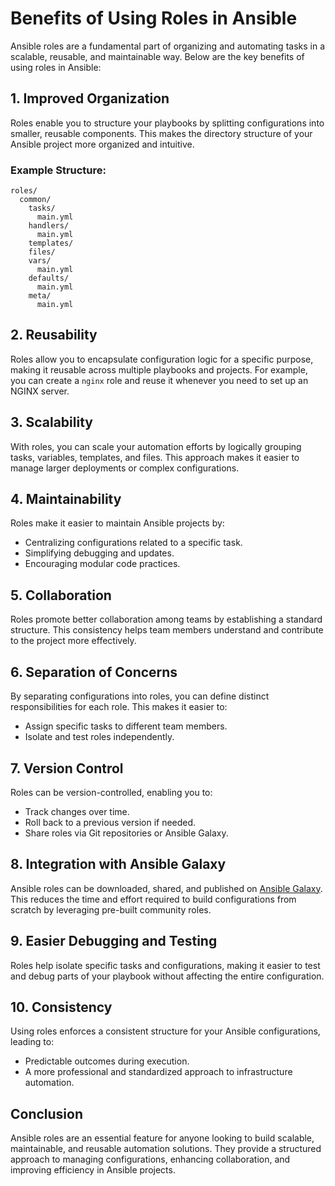 # Benefits of Using Roles in Ansible

Ansible roles are a fundamental part of organizing and automating tasks in a scalable, reusable, and maintainable way. Below are the key benefits of using roles in Ansible:

## 1. **Improved Organization**
Roles enable you to structure your playbooks by splitting configurations into smaller, reusable components. This makes the directory structure of your Ansible project more organized and intuitive.

### Example Structure:
```plaintext
roles/
  common/
    tasks/
      main.yml
    handlers/
      main.yml
    templates/
    files/
    vars/
      main.yml
    defaults/
      main.yml
    meta/
      main.yml
```

## 2. **Reusability**
Roles allow you to encapsulate configuration logic for a specific purpose, making it reusable across multiple playbooks and projects. For example, you can create a `nginx` role and reuse it whenever you need to set up an NGINX server.

## 3. **Scalability**
With roles, you can scale your automation efforts by logically grouping tasks, variables, templates, and files. This approach makes it easier to manage larger deployments or complex configurations.

## 4. **Maintainability**
Roles make it easier to maintain Ansible projects by:
- Centralizing configurations related to a specific task.
- Simplifying debugging and updates.
- Encouraging modular code practices.

## 5. **Collaboration**
Roles promote better collaboration among teams by establishing a standard structure. This consistency helps team members understand and contribute to the project more effectively.

## 6. **Separation of Concerns**
By separating configurations into roles, you can define distinct responsibilities for each role. This makes it easier to:
- Assign specific tasks to different team members.
- Isolate and test roles independently.

## 7. **Version Control**
Roles can be version-controlled, enabling you to:
- Track changes over time.
- Roll back to a previous version if needed.
- Share roles via Git repositories or Ansible Galaxy.

## 8. **Integration with Ansible Galaxy**
Ansible roles can be downloaded, shared, and published on [Ansible Galaxy](https://galaxy.ansible.com/). This reduces the time and effort required to build configurations from scratch by leveraging pre-built community roles.

## 9. **Easier Debugging and Testing**
Roles help isolate specific tasks and configurations, making it easier to test and debug parts of your playbook without affecting the entire configuration.

## 10. **Consistency**
Using roles enforces a consistent structure for your Ansible configurations, leading to:
- Predictable outcomes during execution.
- A more professional and standardized approach to infrastructure automation.

## Conclusion
Ansible roles are an essential feature for anyone looking to build scalable, maintainable, and reusable automation solutions. They provide a structured approach to managing configurations, enhancing collaboration, and improving efficiency in Ansible projects.
